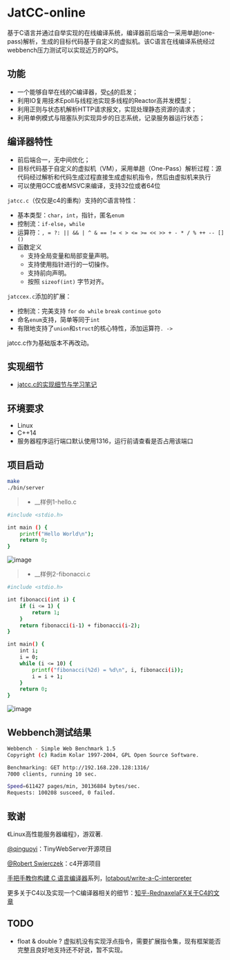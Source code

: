 # JatCC-online
基于C语言并通过自举实现的在线编译系统，编译器前后端合一采用单趟(one-pass)解析，生成的目标代码基于自定义的虚拟机。该C语言在线编译系统经过webbench压力测试可以实现近万的QPS。

## 功能
* 一个能够自举在线的C编译器，受[c4](https://github.com/rswier/c4)的启发；
* 利用IO复用技术Epoll与线程池实现多线程的Reactor高并发模型；
* 利用正则与状态机解析HTTP请求报文，实现处理静态资源的请求；
* 利用单例模式与阻塞队列实现异步的日志系统，记录服务器运行状态；

## 编译器特性
* 前后端合一，无中间优化；
* 目标代码基于自定义的虚拟机（VM），采用单趟（One-Pass）解析过程：源代码经过解析和代码生成过程直接生成虚拟机指令，然后由虚拟机来执行
* 可以使用GCC或者MSVC来编译，支持32位或者64位

`jatcc.c`（仅仅是c4的重构）支持的C语言特性：
- 基本类型：`char`，`int`，指针，匿名`enum`
- 控制流：`if-else`，`while`
- 运算符：`, = ?: || && | ^ & == != < > <= >= << >> + - * / % ++ -- [] ()`
- 函数定义
    - 支持全局变量和局部变量声明。
    - 支持使用指针进行的一切操作。
    - 支持前向声明。
    - 按照 `sizeof(int)` 字节对齐。

`jatccex.c`添加的扩展：
- 控制流：完美支持 `for` `do while` `break` `continue` `goto`
- 命名`enum`支持，简单等同于`int`
- 有限地支持了`union`和`struct`的核心特性，添加运算符`. ->`

jatcc.c作为基础版本不再改动。

## 实现细节
- [jatcc.c的实现细节与学习笔记](./code/compiler/jatcc.md)



## 环境要求
* Linux
* C++14
* 服务器程序运行端口默认使用1316，运行前请查看是否占用该端口


## 项目启动
```bash
make
./bin/server
```
> * __样例1-hello.c
```bash
#include <stdio.h>

int main () {
    printf("Hello World\n");
    return 0;
}
```
![image](https://github.com/Narakuuu/IMG/blob/main/hello.gif)

> * __样例2-fibonacci.c
```bash
#include <stdio.h>

int fibonacci(int i) {
    if (i <= 1) {
        return 1;
    }
    return fibonacci(i-1) + fibonacci(i-2);
}

int main() {
    int i;
    i = 0;
    while (i <= 10) {
        printf("fibonacci(%2d) = %d\n", i, fibonacci(i));
        i = i + 1;
    }
    return 0;
}
```
![image](https://github.com/Narakuuu/IMG/blob/main/fibonacci.gif)

## Webbench测试结果
```bash
Webbench - Simple Web Benchmark 1.5
Copyright (c) Radim Kolar 1997-2004, GPL Open Source Software.

Benchmarking: GET http://192.168.220.128:1316/
7000 clients, running 10 sec.

Speed=611427 pages/min, 30136884 bytes/sec.
Requests: 100208 susceed, 0 failed.
```

## 致谢
《Linux高性能服务器编程》，游双著.
  
[@qinguoyi](https://github.com/qinguoyi/TinyWebServer)：TinyWebServer开源项目
  
[@Robert Swierczek](https://github.com/rswier/c4)：c4开源项目

[手把手教你构建 C 语言编译器](https://lotabout.me/2015/write-a-C-interpreter-0/)系列，[lotabout/write-a-C-interpreter](https://github.com/lotabout/write-a-C-interpreter)
  
更多关于C4以及实现一个C编译器相关的细节：[知乎-RednaxelaFX关于C4的文章](https://www.zhihu.com/question/28249756/answer/84307453)

## TODO
- float & double ? 虚拟机没有实现浮点指令，需要扩展指令集，现有框架能否完整且良好地支持还不好说，暂不实现。




